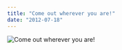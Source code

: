 ```yaml
---
title: "Come out wherever you are!"
date: "2012-07-18"
---
```


![Come out wherever you are!](http://nickfoden.files.wordpress.com/2012/07/marriage-material-skater-bride1.jpg)
